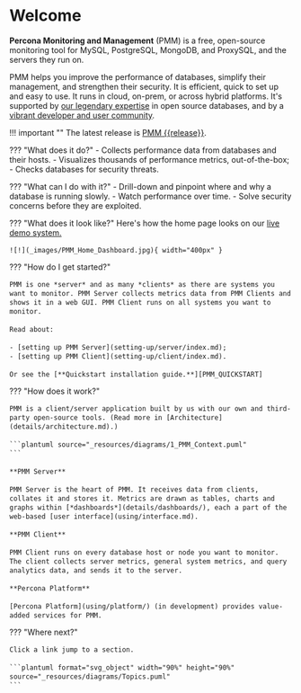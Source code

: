# Welcome

**Percona Monitoring and Management** (PMM) is a free, open-source monitoring tool for MySQL, PostgreSQL, MongoDB, and ProxySQL, and the servers they run on.

PMM helps you improve the performance of databases, simplify their management, and strengthen their security. It is efficient, quick to set up and easy to use. It runs in cloud, on-prem, or across hybrid platforms. It's supported by [our legendary expertise][PERCONA_SERVICES] in open source databases, and by a [vibrant developer and user community][PMM_FORUM].

!!! important ""
    The latest release is <a href="release-notes/{{release}}.html">PMM {{release}}</a>.

??? "What does it do?"
    - Collects performance data from databases and their hosts.
    - Visualizes thousands of performance metrics, out-of-the-box;
    - Checks databases for security threats.

??? "What can I do with it?"
    - Drill-down and pinpoint where and why a database is running slowly.
    - Watch performance over time.
    - Solve security concerns before they are exploited.

??? "What does it look like?"
    Here's how the home page looks on our
    <a href='https://pmmdemo.percona.com/' target='_blank'>live demo system.</a>

    ![!](_images/PMM_Home_Dashboard.jpg){ width="400px" }

??? "How do I get started?"

    PMM is one *server* and as many *clients* as there are systems you want to monitor. PMM Server collects metrics data from PMM Clients and shows it in a web GUI. PMM Client runs on all systems you want to monitor.

    Read about:

    - [setting up PMM Server](setting-up/server/index.md);
    - [setting up PMM Client](setting-up/client/index.md).

    Or see the [**Quickstart installation guide.**][PMM_QUICKSTART]

??? "How does it work?"

    PMM is a client/server application built by us with our own and third-party open-source tools. (Read more in [Architecture](details/architecture.md).)

    ```plantuml source="_resources/diagrams/1_PMM_Context.puml"
    ```

    **PMM Server**

    PMM Server is the heart of PMM. It receives data from clients, collates it and stores it. Metrics are drawn as tables, charts and graphs within [*dashboards*](details/dashboards/), each a part of the web-based [user interface](using/interface.md).

    **PMM Client**

    PMM Client runs on every database host or node you want to monitor. The client collects server metrics, general system metrics, and query analytics data, and sends it to the server.

    **Percona Platform**

    [Percona Platform](using/platform/) (in development) provides value-added services for PMM.

??? "Where next?"

    Click a link jump to a section.

    ```plantuml format="svg_object" width="90%" height="90%" source="_resources/diagrams/Topics.puml"
    ```

[PERCONA_SERVICES]: https://www.percona.com/services
[PMM_FORUM]: https://www.percona.com/forums/questions-discussions/percona-monitoring-and-management
[PMM_QUICKSTART]: https://www.percona.com/software/pmm/quickstart
[PMMDEMO]: https://pmmdemo.percona.com/
